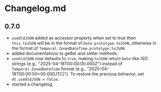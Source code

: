 # Changelog.md

## 0.7.0

- `useOldJSON` added as accessor property when set to true then `this.toJSON` will be in
  the format of `Date.prototype.toJSON`,
  otherwise in the format of `Temporal.ZonedDateTime.prototype.toJSON`.
- added documentations to getter and setter methods.
- `useOldJSON` now defaults to `true`, making `toJSON` return `Date`-like ISO strings (e.g., "2025-04-18T00:00:00.000Z")
  instead of `Temporal.ZonedDateTime` format (e.g., "2025-04-18T00:00:00+00:00[UTC]"). To restore the previous behavior,
  set `dt.useOldJSON = false`.
- started a changelog.
